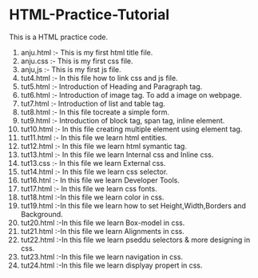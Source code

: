 # HTML-Practice-Tutorial
This is a HTML practice code.

1. anju.html :- This is my first html title file.
2. anju.css :- This is my first css file.
3. anju,js :- This is my first js file.
4. tut4.html :- In this file how to link css and js file.
5. tut5.html :- Introduction of Heading and Paragraph tag.
6. tut6.html :- Introduction of image tag. To add a image on webpage.
7. tut7.html :- Introduction of list and table tag.
8. tut8.html :- In this file tocreate a simple form.
9. tut9.html :- Introduction of block tag, span tag, inline element.
10. tut10.html :- In this file creating multiple element using element tag.
11. tut11.html :- In this file we learn html entities.
12. tut12.html :- In this file we learn html symantic tag.
13. tut13.html :- In this file we learn Internal css and Inline css.
14. tut13.css :- In this file we learn External css.
15. tut14.html :- In this file we learn css selector.
16. tut16.htnl :- In this file we learn Developer Tools.
17. tut17.html :- In this file we learn css fonts.
18. tut18.html :-In this file we learn color in css.
20. tut19.html :-In this file we learn how to set Height,Width,Borders and Background.
21. tut20.html :-In this file we learn Box-model in css.
22. tut21.html :-In this file we learn Alignments in css.
23. tut22.html :-In this file we learn pseddu selectors & more designing in css.
24. tut23.html :-In this file we learn navigation in css.
25. tut24.html :-In this file we learn displyay propert in css.
